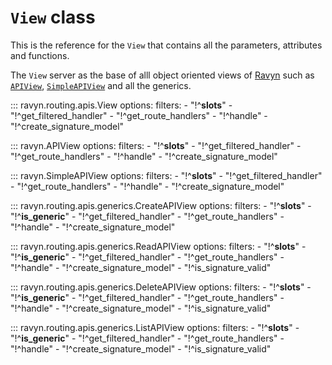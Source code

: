 # `View` class

This is the reference for the `View` that contains all the parameters,
attributes and functions.

The `View` server as the base of alll object oriented views of [Ravyn](../ravyn.md) such as
[`APIView`](#ravyn.APIView), [`SimpleAPIView`](#ravyn.SimpleAPIView) and all the generics.

::: ravyn.routing.apis.View
    options:
        filters:
        - "!^__slots__"
        - "!^get_filtered_handler"
        - "!^get_route_handlers"
        - "!^handle"
        - "!^create_signature_model"

::: ravyn.APIView
    options:
        filters:
        - "!^__slots__"
        - "!^get_filtered_handler"
        - "!^get_route_handlers"
        - "!^handle"
        - "!^create_signature_model"

::: ravyn.SimpleAPIView
    options:
        filters:
        - "!^__slots__"
        - "!^get_filtered_handler"
        - "!^get_route_handlers"
        - "!^handle"
        - "!^create_signature_model"

::: ravyn.routing.apis.generics.CreateAPIView
    options:
        filters:
        - "!^__slots__"
        - "!^__is_generic__"
        - "!^get_filtered_handler"
        - "!^get_route_handlers"
        - "!^handle"
        - "!^create_signature_model"

::: ravyn.routing.apis.generics.ReadAPIView
    options:
        filters:
        - "!^__slots__"
        - "!^__is_generic__"
        - "!^get_filtered_handler"
        - "!^get_route_handlers"
        - "!^handle"
        - "!^create_signature_model"
        - "!^is_signature_valid"

::: ravyn.routing.apis.generics.DeleteAPIView
    options:
        filters:
        - "!^__slots__"
        - "!^__is_generic__"
        - "!^get_filtered_handler"
        - "!^get_route_handlers"
        - "!^handle"
        - "!^create_signature_model"
        - "!^is_signature_valid"

::: ravyn.routing.apis.generics.ListAPIView
    options:
        filters:
        - "!^__slots__"
        - "!^__is_generic__"
        - "!^get_filtered_handler"
        - "!^get_route_handlers"
        - "!^handle"
        - "!^create_signature_model"
        - "!^is_signature_valid"
